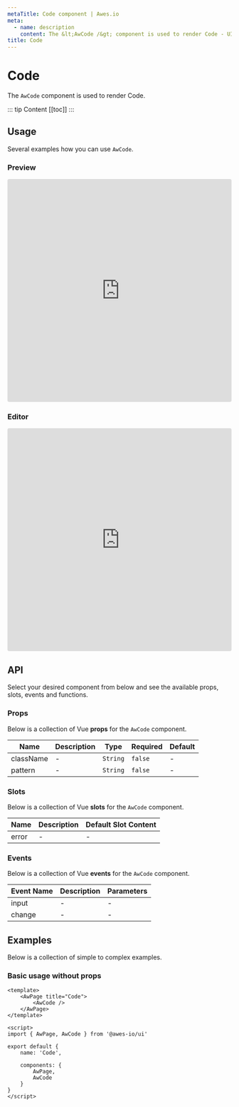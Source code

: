 ```yaml
---
metaTitle: Code сomponent | Awes.io
meta:
  - name: description
    content: The &lt;AwCode /&gt; component is used to render Code - UI Vue component for Awes.io.
title: Code
---
```

# Code

The `AwCode` component is used to render Code.

::: tip Content
[[toc]]
:::

## Usage
Several examples how you can use `AwCode`.

### Preview
<iframe
     src='https://codesandbox.io/embed/github/awes-io/client/tree/master/examples/basic-ui?autoresize=1&fontsize=14&hidenavigation=1&initialpath=%2Faw-code&module=%2Fpages%2Faw-code.vue&theme=dark&view=preview'
     style='width:100%; height:500px; border:0; border-radius: 4px; overflow:hidden;'
     title='basic-ui'
     allow='geolocation; microphone; camera; midi; vr; accelerometer; gyroscope; payment; ambient-light-sensor; encrypted-media; usb'
     sandbox='allow-modals allow-forms allow-popups allow-scripts allow-same-origin'
   ></iframe>

### Editor
<iframe
     src='https://codesandbox.io/embed/github/awes-io/client/tree/master/examples/basic-ui?autoresize=1&fontsize=14&hidenavigation=1&initialpath=%2Faw-code&module=%2Fpages%2Faw-code.vue&theme=dark&view=editor'
     style='width:100%; height:500px; border:0; border-radius: 4px; overflow:hidden;'
     title='basic-ui'
     allow='geolocation; microphone; camera; midi; vr; accelerometer; gyroscope; payment; ambient-light-sensor; encrypted-media; usb'
     sandbox='allow-modals allow-forms allow-popups allow-scripts allow-same-origin'
   ></iframe>

## API
Select your desired component from below and see the available props, slots, events and functions.

### Props
Below is a collection of Vue **props** for the `AwCode` component.
<!-- @vuese:AwCode:props:start -->
|Name|Description|Type|Required|Default|
|---|---|---|---|---|
|className|-|`String`|`false`|-|
|pattern|-|`String`|`false`|-|

<!-- @vuese:AwCode:props:end -->






### Slots
Below is a collection of Vue **slots** for the `AwCode` component.
<!-- @vuese:AwCode:slots:start -->
|Name|Description|Default Slot Content|
|---|---|---|
|error|-|-|

<!-- @vuese:AwCode:slots:end -->







### Events
Below is a collection of Vue **events** for the `AwCode` component.
<!-- @vuese:AwCode:events:start -->
|Event Name|Description|Parameters|
|---|---|---|
|input|-|-|
|change|-|-|

<!-- @vuese:AwCode:events:end -->









## Examples
Below is a collection of simple to complex examples.

### Basic usage without props
```vue
<template>
    <AwPage title="Code">
        <AwCode />
    </AwPage>
</template>

<script>
import { AwPage, AwCode } from '@awes-io/ui'

export default {
    name: 'Code',

    components: {
        AwPage,
        AwCode
    }
}
</script>

```

